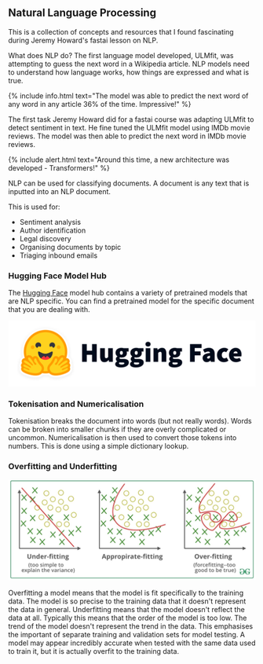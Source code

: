 ## Natural Language Processing
This is a collection of concepts and resources that I found fascinating during Jeremy Howard's fastai lesson on NLP.

What does NLP do? The first language model developed, ULMfit, was attempting to guess the next word in a Wikipedia article. NLP models need to understand how language works, how things are expressed and what is true.


{% include info.html text="The model was able to predict the next word of any word in any article 36% of the time. Impressive!" %}


The first task Jeremy Howard did for a fastai course was adapting ULMfit to detect sentiment in text. He fine tuned the ULMfit model using IMDb movie reviews. The model was then able to predict the next word in IMDb movie reviews.


{% include alert.html text="Around this time, a new architecture was developed - Transformers!" %}


NLP can be used for classifying documents. A document is any text that is inputted into an NLP document.

This is used for:
- Sentiment analysis
- Author identification
- Legal discovery
- Organising documents by topic
- Triaging inbound emails



### Hugging Face Model Hub
The [Hugging Face](https://huggingface.co/) model hub contains a variety of pretrained models that are NLP specific. You can find a pretrained model for the specific document that you are dealing with.



![](/images/hf-logo-with-title.png " ")



### Tokenisation and Numericalisation
Tokenisation breaks the document into words (but not really words). Words can be broken into smaller chunks if they are overly complicated or uncommon. Numericalisation is then used to convert those tokens into numbers. This is done using a simple dictionary lookup.




### Overfitting and Underfitting

![](/images/fitting.JPG "Examples of fitting, overfitting and underfitting.")



Overfitting a model means that the model is fit specifically to the training data. The model is so precise to the training data that it doesn't represent the data in general. Underfitting means that the model doesn't reflect the data at all. Typically this means that the order of the model is too low. The trend of the model doesn't represent the trend in the data. This emphasises the important of separate training and validation sets for model testing. A model may appear incredibly accurate when tested with the same data used to train it, but it is actually overfit to the training data.








